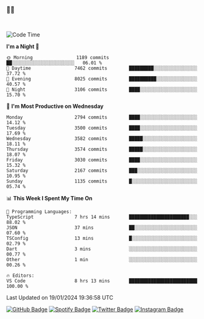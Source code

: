 ### 🤙🍺

<!-- <a href="https://github-readme-stats.vercel.app/api?username=hzak2xx&count_private=true&show_icons=true&theme=dracula">
  <img align="center" src="https://github-readme-stats.vercel.app/api?username=hzak2xx&count_private=true&show_icons=true&theme=dracula" />
</a>
</br> -->
</br>

<!--START_SECTION:waka-->
![Code Time](http://img.shields.io/badge/Code%20Time-2%2C987%20hrs%2013%20mins-blue)

**I'm a Night 🦉** 

```text
🌞 Morning                1189 commits        ██░░░░░░░░░░░░░░░░░░░░░░░   06.01 % 
🌆 Daytime                7462 commits        █████████░░░░░░░░░░░░░░░░   37.72 % 
🌃 Evening                8025 commits        ██████████░░░░░░░░░░░░░░░   40.57 % 
🌙 Night                  3106 commits        ████░░░░░░░░░░░░░░░░░░░░░   15.70 % 
```
📅 **I'm Most Productive on Wednesday** 

```text
Monday                   2794 commits        ████░░░░░░░░░░░░░░░░░░░░░   14.12 % 
Tuesday                  3500 commits        ████░░░░░░░░░░░░░░░░░░░░░   17.69 % 
Wednesday                3582 commits        █████░░░░░░░░░░░░░░░░░░░░   18.11 % 
Thursday                 3574 commits        █████░░░░░░░░░░░░░░░░░░░░   18.07 % 
Friday                   3030 commits        ████░░░░░░░░░░░░░░░░░░░░░   15.32 % 
Saturday                 2167 commits        ███░░░░░░░░░░░░░░░░░░░░░░   10.95 % 
Sunday                   1135 commits        █░░░░░░░░░░░░░░░░░░░░░░░░   05.74 % 
```


📊 **This Week I Spent My Time On** 

```text
💬 Programming Languages: 
TypeScript               7 hrs 14 mins       ██████████████████████░░░   88.02 % 
JSON                     37 mins             ██░░░░░░░░░░░░░░░░░░░░░░░   07.60 % 
TSConfig                 13 mins             █░░░░░░░░░░░░░░░░░░░░░░░░   02.79 % 
Dart                     3 mins              ░░░░░░░░░░░░░░░░░░░░░░░░░   00.77 % 
Other                    1 min               ░░░░░░░░░░░░░░░░░░░░░░░░░   00.26 % 

🔥 Editors: 
VS Code                  8 hrs 13 mins       █████████████████████████   100.00 % 
```


 Last Updated on 19/01/2024 19:36:58 UTC
<!--END_SECTION:waka-->

[![GitHub Badge](https://img.shields.io/badge/GitHub-100000?style=for-the-badge&logo=github&logoColor=white)](https://github.com/hzak2xx)
[![Spotify Badge](https://img.shields.io/badge/Spotify-1ED760?&style=for-the-badge&logo=spotify&logoColor=white)](https://open.spotify.com/user/uf90s6sbbh75a1mt44clkhkvf)
[![Twitter Badge](https://img.shields.io/badge/Twitter-1DA1F2?style=for-the-badge&logo=twitter&logoColor=white)](https://twitter.com/hzak2xx)
[![Instagram Badge](https://img.shields.io/badge/Instagram-E4405F?style=for-the-badge&logo=instagram&logoColor=white)](https://www.instagram.com/hzak2xx/)
